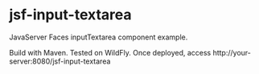 # jsf-input-textarea
JavaServer Faces inputTextarea component example.

Build with Maven. Tested on WildFly. Once deployed, access http://your-server:8080/jsf-input-textarea
